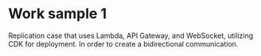 # Work sample 1
Replication case that uses Lambda, API Gateway, and WebSocket, utilizing CDK for deployment. In order to create a bidirectional communication.
